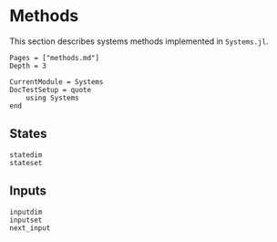 # Methods

This section describes systems methods implemented in `Systems.jl`.

```@contents
Pages = ["methods.md"]
Depth = 3
```

```@meta
CurrentModule = Systems
DocTestSetup = quote
    using Systems
end
```

## States

```@docs
statedim
stateset
```

## Inputs

```@docs
inputdim
inputset
next_input
```
